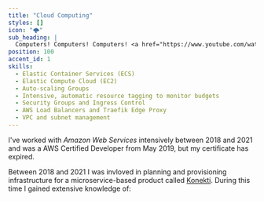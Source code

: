 ```yaml
---
title: "Cloud Computing"
styles: []
icon: "🌩"
sub_heading: |
  Computers! Computers! Computers! <a href="https://www.youtube.com/watch?v=Vhh_GeBPOhs">👏</a>
position: 100
accent_id: 1
skills:
  - Elastic Container Services (ECS)
  - Elastic Compute Cloud (EC2)
  - Auto-scaling Groups
  - Intensive, automatic resource tagging to monitor budgets
  - Security Groups and Ingress Control
  - AWS Load Balancers and Traefik Edge Proxy
  - VPC and subnet management
---
```


I've worked with _Amazon Web Services_ intensively between 2018 and 2021 and was a AWS Certified Developer from May 2019, but my certificate has expired.</p>

Between 2018 and 2021 I was invloved in planning and provisioning infrastructure for a microservice-based product called [Konekti](https://synoa.de/konekti/). During this time I gained extensive knowledge of:
